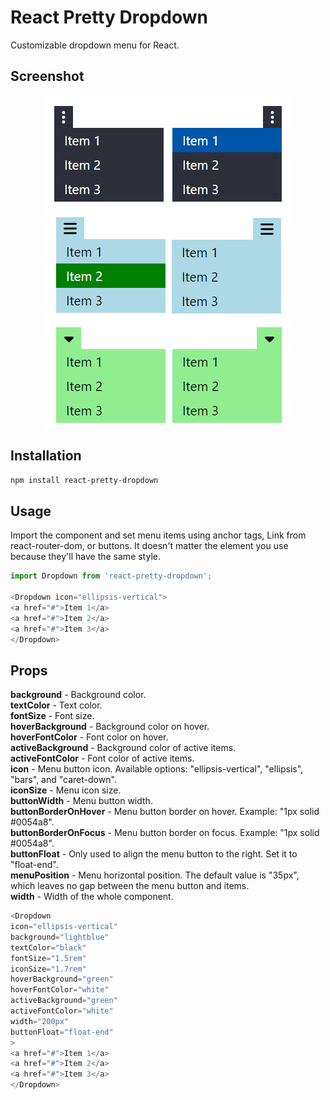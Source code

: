 # React Pretty Dropdown

Customizable dropdown menu for React.

## Screenshot
<p align="center">
<img src="screenshot/screenshot.jpg">
</p>

## Installation

```bash
npm install react-pretty-dropdown
```

## Usage

Import the component and set menu items using anchor tags, Link from react-router-dom, or buttons. It doesn't matter the element you use because they'll have the same style.

```javascript
import Dropdown from 'react-pretty-dropdown';

<Dropdown icon="ellipsis-vertical">
<a href="#">Item 1</a>
<a href="#">Item 2</a>
<a href="#">Item 3</a>
</Dropdown>
```

## Props

**background** - Background color.<br/>
**textColor** - Text color.<br/>
**fontSize** - Font size.<br/>
**hoverBackground** - Background color on hover.<br/>
**hoverFontColor** - Font color on hover.<br/>
**activeBackground** - Background color of active items.<br/>
**activeFontColor** - Font color of active items.<br/>
**icon** - Menu button icon. Available options: "ellipsis-vertical", "ellipsis", "bars", and "caret-down".<br/>
**iconSize** - Menu icon size.<br/>
**buttonWidth** - Menu button width.<br/>
**buttonBorderOnHover** - Menu button border on hover. Example: "1px solid #0054a8".<br/>
**buttonBorderOnFocus** - Menu button border on focus. Example: "1px solid #0054a8".<br/>
**buttonFloat** - Only used to align the menu button to the right. Set it to "float-end".<br/>
**menuPosition** - Menu horizontal position. The default value is "35px", which leaves no gap between the menu button and items.<br/>
**width** - Width of the whole component.<br/>

```javascript
<Dropdown
icon="ellipsis-vertical"
background="lightblue"
textColor="black"
fontSize="1.5rem"
iconSize="1.7rem"
hoverBackground="green"
hoverFontColor="white"
activeBackground="green"
activeFontColor="white"
width="200px"
buttonFloat="float-end"
>
<a href="#">Item 1</a>
<a href="#">Item 2</a>
<a href="#">Item 3</a>
</Dropdown>
```